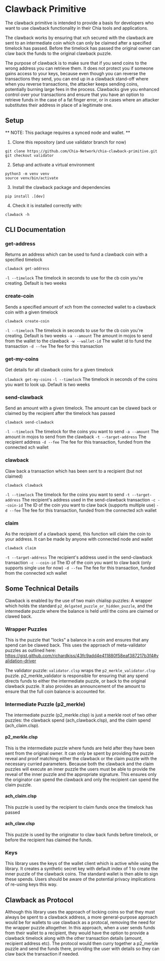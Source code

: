 # Clawback Primitive


The clawback primitive is intended to provide a basis for developers who want to use clawback functionality in their Chia tools and applications.

The clawback works by ensuring that xch secured with the clawback are sent to an intermediate coin which can only be claimed after a specified timelock has passed. Before the timelock has passed the original owner can claw back the funds to the original clawback puzzle.

The purpose of clawback is to make sure that if you send coins to the wrong address you can retrieve them. It does not protect you if someone gains access to your keys, because even though you can reverse the transactions they send, you can end up in a clawback stand-off where when you reverse transactions, the attacker keeps sending coins, potentially burning large fees in the process. Clawbacks give you enhanced control over your transactions and ensure that you have an option to retrieve funds in the case of a fat finger error, or in cases where an attacker substitutes their address in place of a legitimate one.


## Setup
** NOTE: This package requires a synced node and wallet. **

1. Clone this repository (and use validator branch for now)
```shell
git clone https://github.com/Chia-Network/chia-clawback-primitive.git
git checkout validator

```

2. Setup and activate a virtual environment
```shell
python3 -m venv venv
source venv/bin/activate
```

3. Install the clawback package and dependencies
```shell
pip install .[dev]
```

4. Check it is installed correctly with:
```shell
clawback -h
```



## CLI Documentation

### get-address
Returns an address which can be used to fund a clawback coin with a specified timelock

`clawback get-address`

`-l --timelock` The timelock in seconds to use for the cb coin you're creating. Default is two weeks

### create-coin
Sends a specified amount of xch from the connected wallet to a clawback coin with a given timelock

`clawback create-coin`

`-l --timelock` The timelock in seconds to use for the cb coin you're creating. Default is two weeks
`-a --amount` The amount in mojos to send from the wallet to the clawback
`-w --wallet-id` The wallet id to fund the transaction
`-d --fee` The fee for this transaction

### get-my-coins
Get details for all clawback coins for a given timelock

`clawback get-my-coins`
`-l --timelock` The timelock in seconds of the coins you want to look up. Default is two weeks

### send-clawback
Send an amount with a given timelock. The amount can be clawed back or claimed by the recipient after the timelock has passed

`clawback send-clawback`

`-l --timelock` The timelock for the coins you want to send
`-a --amount` The amount in mojos to send from the clawback
`-t --target-address` The recipient address
`-d --fee` The fee for this transaction, funded from the connected xch wallet

### clawback
Claw back a transaction which has been sent to a recipient (but not claimed)

`clawback clawback`

`-l --timelock` The timelock for the coins you want to send
`-t --target-address` The recipient's address used in the send-clawback transaction
`-c --coin-id` The ID of the coin you want to claw back (supports multiple use)
`-d --fee` The fee for this transaction, funded from the connected xch wallet

### claim
As the recipient of a clawback spend, this function will claim the coin to your address. It can be made by anyone  with connected node and wallet

`clawback claim`

`-t --target-address` The recipient's address used in the send-clawback transaction
`-c --coin-id` The ID of the coin you want to claw back (only supports single use for now)
`-d --fee` The fee for this transaction, funded from the connected xch wallet



## Some Technical Details
Clawback is enabled by the use of two main chialisp puzzles: A wrapper which holds the standard `p2_delgated_puzzle_or_hidden_puzzle`, and the intermediate puzzle where the balance is held until the coins are claimed or clawed back.

### Wrapper Puzzles
This is the puzzle that "locks" a balance in a coin and ensures that any spend can be clawed back. This uses the approach of meta-validator puzzles as outlined here: https://gist.github.com/richardkiss/43fc9add4e411880f58eaf387217b3f4#validation-driver

The validator puzzle: `validator.clsp` wraps the `p2_merkle_validator.clsp` puzzle. p2_merkle_validator is responsible for ensuring that any spend directs funds to either the intermediate puzzle, or back to the original clawback puzzle. It also provides an announcement of the amount to ensure that the full coin balance is accounted for.

### Intermediate Puzzle (p2_merkle)
The intermediate puzzle (p2\_merkle.clsp) is just a merkle root of two other puzzles: the clawback spend (ach\_clawback.clsp), and the claim spend (ach\_claim.clsp). 

#### p2\_merkle.clsp
This is the intermediate puzzle where funds are held after they have been sent from the original owner. It can only be spent by providing the puzzle reveal and proof matching either the clawback or the claim puzzle with the necessary curried parameters. Because both the clawback and the claim puzzles will execute an inner puzzle the users must be able to provide the reveal of the inner puzzle and the appropriate signature. This ensures only the originator can spend the clawback and only the recipient can spend the claim puzzle.

#### ach_claim.clsp
This puzzle is used by the recipient to claim funds once the timelock has passed

#### ach_claw.clsp
This puzzle is used by the originator to claw back funds before timelock, or before the recipient has claimed the funds.


### Keys
This library uses the keys of the wallet client which is active while using the library. It creates a synthetic secret key with default index of 1 to create the inner puzzle of the clawback coins. The standard wallet is then able to sign these spends. Users should be aware of the potential privacy implications of re-using keys this way. 


## Clawback as Protocol
Although this library uses the approach of locking coins so that they must always be spent to a clawback address, a more general-purpose approach would be for wallets to use clawback as a protocal, removing the need for the wrapper puzzle altogether. In this approach, when a user sends funds from their wallet to a recipient, they would have the option to provide a clawback timelock along with the other transaction details (amount, recipient address etc). The protocol would then curry together a p2_merkle puzzle and send the funds there, providing the user with details so they can claw back the transaction if needed.
